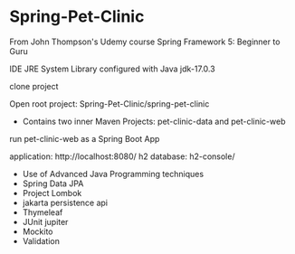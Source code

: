# Spring-Pet-Clinic


From John Thompson's Udemy course Spring Framework 5: Beginner to Guru

IDE JRE System Library configured with Java jdk-17.0.3

clone project

Open root project: Spring-Pet-Clinic/spring-pet-clinic

* Contains two inner Maven Projects: pet-clinic-data and pet-clinic-web

run pet-clinic-web as a Spring Boot App

application: http://localhost:8080/
h2 database: h2-console/

* Use of Advanced Java Programming techniques
* Spring Data JPA
* Project Lombok
* jakarta persistence api
* Thymeleaf
* JUnit jupiter
* Mockito
* Validation


